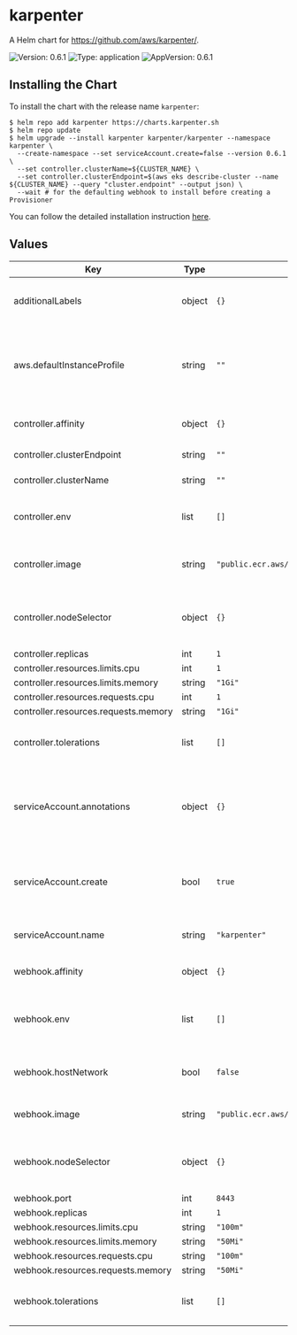 # karpenter

A Helm chart for https://github.com/aws/karpenter/.

![Version: 0.6.1](https://img.shields.io/badge/Version-0.6.1-informational?style=flat-square) ![Type: application](https://img.shields.io/badge/Type-application-informational?style=flat-square) ![AppVersion: 0.6.1](https://img.shields.io/badge/AppVersion-0.6.1-informational?style=flat-square)

## Installing the Chart

To install the chart with the release name `karpenter`:

```console
$ helm repo add karpenter https://charts.karpenter.sh
$ helm repo update
$ helm upgrade --install karpenter karpenter/karpenter --namespace karpenter \
  --create-namespace --set serviceAccount.create=false --version 0.6.1 \
  --set controller.clusterName=${CLUSTER_NAME} \
  --set controller.clusterEndpoint=$(aws eks describe-cluster --name ${CLUSTER_NAME} --query "cluster.endpoint" --output json) \
  --wait # for the defaulting webhook to install before creating a Provisioner 
```

You can follow the detailed installation instruction [here](https://karpenter.sh/docs/getting-started/#install).

## Values

| Key | Type | Default | Description |
|-----|------|---------|-------------|
| additionalLabels | object | `{}` | Additional labels to add into metadata |
| aws.defaultInstanceProfile | string | `""` | The default instance profile to use when launching nodes on AWS |
| controller.affinity | object | `{}` | Affinity rules for scheduling |
| controller.clusterEndpoint | string | `""` | Cluster endpoint |
| controller.clusterName | string | `""` | Cluster name |
| controller.env | list | `[]` | Additional environment variables to run with |
| controller.image | string | `"public.ecr.aws/karpenter/controller:v0.6.1@sha256:5a0bd78e2f7ada324677e2eb82e53b648593e9de1acf0a8fc84138a1a6be753c"` | Image to use for the Karpenter controller |
| controller.nodeSelector | object | `{}` | Node selectors to schedule to nodes with labels. |
| controller.replicas | int | `1` |  |
| controller.resources.limits.cpu | int | `1` |  |
| controller.resources.limits.memory | string | `"1Gi"` |  |
| controller.resources.requests.cpu | int | `1` |  |
| controller.resources.requests.memory | string | `"1Gi"` |  |
| controller.tolerations | list | `[]` | Tolerations to schedule to nodes with taints. |
| serviceAccount.annotations | object | `{}` | Annotations to add to the service account (like the ARN of the IRSA role) |
| serviceAccount.create | bool | `true` | Create a service account for the application controller |
| serviceAccount.name | string | `"karpenter"` | Service account name |
| webhook.affinity | object | `{}` | Affinity rules for scheduling |
| webhook.env | list | `[]` | List of environment items to add to the webhook |
| webhook.hostNetwork | bool | `false` | Set to true if using custom CNI on EKS |
| webhook.image | string | `"public.ecr.aws/karpenter/webhook:v0.6.1@sha256:7d75747caeb1ca63da1d68925b961c7a61f40faa76aa678320b2d3e090d1713f"` | Image to use for the webhook |
| webhook.nodeSelector | object | `{}` | Node selectors to schedule to nodes with labels. |
| webhook.port | int | `8443` |  |
| webhook.replicas | int | `1` |  |
| webhook.resources.limits.cpu | string | `"100m"` |  |
| webhook.resources.limits.memory | string | `"50Mi"` |  |
| webhook.resources.requests.cpu | string | `"100m"` |  |
| webhook.resources.requests.memory | string | `"50Mi"` |  |
| webhook.tolerations | list | `[]` | Tolerations to schedule to nodes with taints. |

